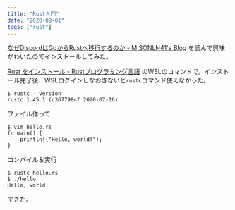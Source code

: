 ```yaml
---
title: "Rust入門"
date: "2020-08-01"
tags: ["rust"]
---
```


[なぜDiscordはGoからRustへ移行するのか - MISONLN41's Blog](https://misonln41.hateblo.jp/entry/2020/02/12/232853) を読んで興味がわいたのでインストールしてみた。

[Rust をインストール - Rustプログラミング言語](https://www.rust-lang.org/ja/tools/install) のWSLのコマンドで。インストール完了後、WSLログインしなおさないと`rustc`コマンド使えなかった。

```
$ rustc --version
rustc 1.45.1 (c367798cf 2020-07-26)
```

ファイル作って
```
$ vim hello.rs
fn main() {
    println!("Hello, world!");
}
```

コンパイル＆実行
```
$ rustc hello.rs
$ ./hello
Hello, world!
```
できた。
